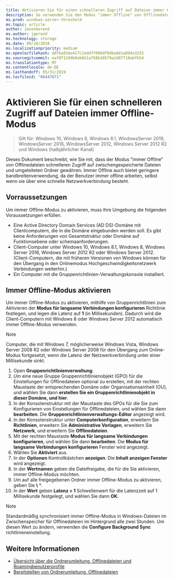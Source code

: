 ```yaml
---
title: Aktivieren Sie für einen schnelleren Zugriff auf Dateien immer Offline-Modus
description: So verwenden Sie den Modus "immer Offline" von Offlinedateien, schnelleren Zugriff auf zwischengespeicherte Dateien und umgeleiteten Ordner gewähren.
ms.prod: windows-server-threshold
ms.topic: article
author: JasonGerend
ms.author: jgerend
ms.technology: storage
ms.date: 09/10/2018
ms.localizationpriority: medium
ms.openlocfilehash: ddf6a816e417c2eddff090df8dba841a894a3255
ms.sourcegitcommit: eaf071249b6eb6b1a758b38579a2d87710abfb54
ms.translationtype: MT
ms.contentlocale: de-DE
ms.lasthandoff: 05/31/2019
ms.locfileid: "66447671"
---
```

# <a name="enable-always-offline-mode-for-faster-access-to-files"></a>Aktivieren Sie für einen schnelleren Zugriff auf Dateien immer Offline-Modus

>Gilt für: Windows 10, Windows 8, Windows 8.1, WindowsServer 2019, WindowsServer 2016, WindowsServer 2012, Windows Server 2012 R2 und Windows (halbjährlicher Kanal)

Dieses Dokument beschreibt, wie Sie mit, dass der Modus "immer Offline" von Offlinedateien schnelleren Zugriff auf zwischengespeicherte Dateien und umgeleiteten Ordner gewähren. Immer Offline auch bietet geringere bandbreitenverwendung, da der Benutzer immer offline arbeiten, selbst wenn sie über eine schnelle Netzwerkverbindung besteht.

## <a name="prerequisites"></a>Vorraussetzungen

Um immer Offline-Modus zu aktivieren, muss Ihre Umgebung die folgenden Voraussetzungen erfüllen.

- Eine Active Directory Domain Services (AD DS)-Domäne mit Clientcomputern, die in die Domäne eingebunden werden soll. Es gibt keine Anforderungen von Gesamtstruktur oder Domäne auf Funktionsebene oder schemaanforderungen.
- Client-Computer unter Windows 10, Windows 8.1, Windows 8, Windows Server 2016, Windows Server 2012 R2 oder Windows Server 2012. (Client-Computern, die mit früheren Versionen von Windows können für den Übergang in den Onlinemodus Hochgeschwindigkeitsnetzwerk Verbindungen weiterhin.)
- Ein Computer mit die Gruppenrichtlinien-Verwaltungskonsole installiert.

## <a name="enable-always-offline-mode"></a>Immer Offline-Modus aktivieren

Um immer Offline-Modus zu aktivieren, mithilfe von Gruppenrichtlinien zum Aktivieren der **Modus für langsame Verbindungen konfigurieren** Richtlinie festlegen, und legen die Latenz auf **1** (in Millisekunden). Dadurch wird die Client-Computern mit Windows 8 oder Windows Server 2012 automatisch immer Offline-Modus verwenden.

>[!NOTE]
>Computer, die mit Windows 7, möglicherweise Windows Vista, Windows Server 2008 R2 oder Windows Server 2008 für den Übergang zum Online-Modus fortgesetzt, wenn die Latenz der Netzwerkverbindung unter einer Millisekunde sinkt.

1. Open **Gruppenrichtlinienverwaltung**.
2. Um eine neue Gruppe Gruppenrichtlinienobjekt (GPO) für die Einstellungen für Offlinedateien optional zu erstellen, mit der rechten Maustaste der entsprechenden Domäne oder Organisationseinheit (OU), und wählen Sie dann **erstellen Sie ein Gruppenrichtlinienobjekt in dieser Domäne, und hier**.
3. In der Konsolenstruktur mit der Maustaste des GPOs für die Sie zum Konfigurieren von Einstellungen für Offlinedateien, und wählen Sie dann **bearbeiten**. Die **Gruppenrichtlinienverwaltungs-Editor** angezeigt wird.
4. In der Konsolenstruktur unter **Computerkonfiguration**, erweitern Sie **Richtlinien**, erweitern Sie **Administrative Vorlagen**, erweitern Sie **Netzwerk**, und erweitern Sie **Offlinedateien**.
5. Mit der rechten Maustaste **Modus für langsame Verbindungen konfigurieren**, und wählen Sie dann **bearbeiten**. Die **Modus für langsame Verbindungen konfigurieren** Fenster wird angezeigt.
6. Wählen Sie **Aktiviert** aus.
7. In der **Optionen** Kontrollkästchen **anzeigen**. Die **Inhalt anzeigen Fenster** wird angezeigt.
8. In der **Wertnamen** geben die Dateifreigabe, die für die Sie aktivieren, immer Offline-Modus möchten.
9. Um auf alle freigegebenen Ordner immer Offline-Modus zu aktivieren, geben Sie **\\** *.
10. In der **Wert** geben **Latenz = 1** Schwellenwert für die Latenzzeit auf 1 Millisekunde festgelegt, und wählen Sie dann **OK**.

>[!NOTE]
>Standardmäßig synchronisiert immer Offline-Modus in Windows-Dateien im Zwischenspeicher für Offlinedateien im Hintergrund alle zwei Stunden. Um diesen Wert zu ändern, verwenden die **Configure Background Sync** richtlinieneinstellung.

## <a name="more-information"></a>Weitere Informationen

* [Übersicht über die Ordnerumleitung, Offlinedateien und Roamingbenutzerprofile](folder-redirection-rup-overview.md)
* [Bereitstellen von Ordnerumleitung, Offlinedateien](deploy-folder-redirection.md)